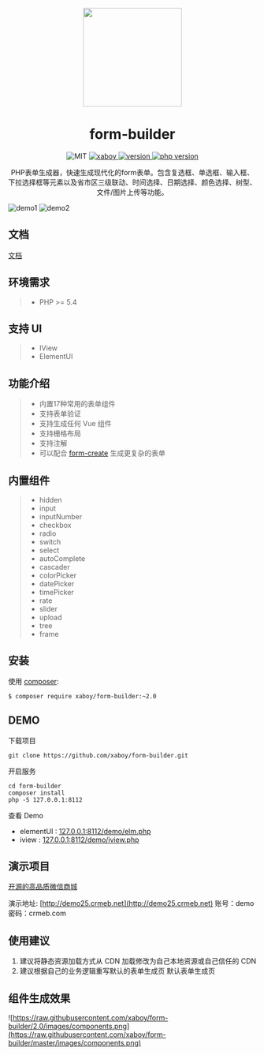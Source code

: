 <p align="center">
    <a href="https://github.com/xaboy/form-builder">
        <img width="200" src="https://camo.githubusercontent.com/39b61b302b187171ad49bc0a9305f9e79787e71a/687474703a2f2f66696c652e6c6f746b6b2e636f6d2f666f726d2d6275696c6465722e706e67">
    </a>
</p>
<h1 align="center">form-builder</h1>
<p align="center">
    <img src="https://img.shields.io/badge/License-MIT-yellow.svg" alt="MIT" />
  <a href="https://github.com/xaboy">
    <img src="https://img.shields.io/badge/Author-xaboy-blue.svg" alt="xaboy" />
  </a>
  <a href="https://packagist.org/packages/xaboy/form-builder">
    <img src="https://img.shields.io/packagist/v/xaboy/form-builder.svg" alt="version" />
  </a>
  <a href="https://packagist.org/packages/xaboy/form-builder">
    <img src="https://img.shields.io/packagist/php-v/xaboy/form-builder.svg" alt="php version" />
  </a>
</p>

<p align="center">
PHP表单生成器，快速生成现代化的form表单。包含复选框、单选框、输入框、下拉选择框等元素以及省市区三级联动、时间选择、日期选择、颜色选择、树型、文件/图片上传等功能。
</p>

![demo1](https://raw.githubusercontent.com/xaboy/form-create/dev/images/demo-live3.gif)
![demo2](https://github.com/xaboy/form-create/raw/dev/images/demo-group.gif?raw=true)

## 文档

[文档](http://php.form-create.com)

## 环境需求

>  - PHP >= 5.4

## 支持 UI

>  - IView
>  - ElementUI

## 功能介绍

>  - 内置17种常用的表单组件
>  - 支持表单验证
>  - 支持生成任何 Vue 组件
>  - 支持栅格布局
>  - 支持注解
>  - 可以配合 [form-create](https://github.com/xaboy/form-create) 生成更复杂的表单

## 内置组件

>  - hidden
>  - input
>  - inputNumber
>  - checkbox
>  - radio
>  - switch
>  - select
>  - autoComplete
>  - cascader
>  - colorPicker
>  - datePicker
>  - timePicker
>  - rate
>  - slider
>  - upload
>  - tree
>  - frame

## 安装

使用 [composer](http://getcomposer.org/):

```shell
$ composer require xaboy/form-builder:~2.0
```

## DEMO
下载项目

```shell
git clone https://github.com/xaboy/form-builder.git
```
开启服务

```shell
cd form-builder
composer install
php -S 127.0.0.1:8112
```
查看 Demo

- elementUI : [127.0.0.1:8112/demo/elm.php](127.0.0.1:8112/demo/elm.php)
- iview : [127.0.0.1:8112/demo/iview.php](127.0.0.1:8112/demo/iview.php)

## 演示项目
[开源的高品质微信商城](http://github.crmeb.net/u/xaboy)

演示地址: [http://demo25.crmeb.net](http://demo25.crmeb.net) 账号：demo 密码：crmeb.com

## 使用建议
1. 建议将静态资源加载方式从 CDN 加载修改为自己本地资源或自己信任的 CDN
2. 建议根据自己的业务逻辑重写默认的表单生成页 默认表单生成页


## 组件生成效果
![https://raw.githubusercontent.com/xaboy/form-builder/2.0/images/components.png](https://raw.githubusercontent.com/xaboy/form-builder/master/images/components.png)
